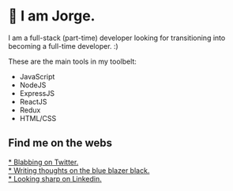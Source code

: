 # 👋 I am Jorge. 

I am a full-stack (part-time) developer looking for transitioning into becoming a full-time developer. :)

These are the main tools in my toolbelt:

* JavaScript
* NodeJS
* ExpressJS
* ReactJS
* Redux
* HTML/CSS

## Find me on the webs

[* Blabbing on Twitter.](https://twitter.com/jorgelopes_r)  
[* Writing thoughts on the blue blazer black.](https://blueblazerblack.com)  
[* Looking sharp on Linkedin.](https://www.linkedin.com/in/jorgelopesr/)  



